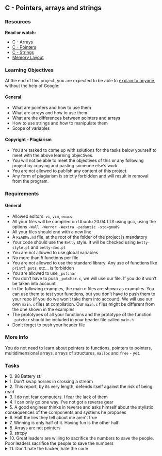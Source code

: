 ## C - Pointers, arrays and strings
### Resources
**Read or watch:**
- [C - Arrays](https://www.tutorialspoint.com/cprogramming/c_arrays.htm)
- [C - Pointers](https://www.tutorialspoint.com/cprogramming/c_pointers.htm)
- [C - Strings](https://www.tutorialspoint.com/cprogramming/c_strings.htm)
- [Memory Layout](https://aticleworld.com/memory-layout-of-c-program/#google_vignette)

### Learning Objectives
At the end of this project, you are expected to be able to [explain to anyone](https://fs.blog/feynman-learning-technique/?fbclid=IwAR2K5_BGPVo0QjJXkOIIqNsqcXK4lTskPWJvA0asKQIGtCPWaQBdKmj1Ztg), without the help of Google:

#### General
- What are pointers and how to use them
- What are arrays and how to use them
- What are the differences between pointers and arrays
- How to use strings and how to manipulate them
- Scope of variables

#### Copyright - Plagiarism
- You are tasked to come up with solutions for the tasks below yourself to meet with the above learning objectives.
- You will not be able to meet the objectives of this or any following project by copying and pasting someone else’s work.
- You are not allowed to publish any content of this project.
- Any form of plagiarism is strictly forbidden and will result in removal from the program.

### Requirements
#### General
- Allowed editors: ```vi```, ```vim```, ```emacs```
- All your files will be compiled on Ubuntu 20.04 LTS using gcc, using the options ```-Wall -Werror -Wextra -pedantic -std=gnu89```
- All your files should end with a new line
- A ```README.md``` file, at the root of the folder of the project is mandatory
- Your code should use the ```Betty``` style. It will be checked using ```betty-style.pl``` and ```betty-doc.pl```
- You are not allowed to use global variables
- No more than 5 functions per file
- You are not allowed to use the standard library. Any use of functions like ```printf```, ```puts```, etc… is forbidden
- You are allowed to use ```_putchar```
- You don’t have to push ```_putchar.c```, we will use our file. If you do it won’t be taken into account
- In the following examples, the main.c files are shown as examples. You can use them to test your functions, but you don’t have to push them to your repo (if you do we won’t take them into account). We will use our own ```main.c``` files at compilation. Our ```main.c``` files might be different from the one shown in the examples
- The prototypes of all your functions and the prototype of the function ```_putchar``` should be included in your header file called ```main.h```
- Don’t forget to push your header file

### More Info
You do not need to learn about pointers to functions, pointers to pointers, multidimensional arrays, arrays of structures, ```malloc``` and ```free``` - yet.

### Tasks

<details>
<summary>0. 98 Battery st.</summary>

Write a function that takes a pointer to an ```int``` as parameter and updates the value it points to to ```98```.
- Prototype: ```void reset_to_98(int *n);```

```shell
julien@ubuntu:~/0x05$ cat 0-main.c
#include "main.h"
#include <stdio.h>

/**
 * main - check the code 
 *
 * Return: Always 0.
 */
int main(void)
{
    int n;

    n = 402;
    printf("n=%d\n", n);
    reset_to_98(&n);
    printf("n=%d\n", n);
    return (0);
}
julien@ubuntu:~/0x05$ gcc -Wall -pedantic -Werror -Wextra -std=gnu89 0-main.c 0-reset_to_98.c -o 0-98
julien@ubuntu:~/0x05$ ./0-98 
n=402
n=98
julien@ubuntu:~/0x05$
```
***
**Repo:**
- GitHub repository: ```alx-low_level_programming```
- Directory: ```0x05-pointers_arrays_strings```
- File: ```0-reset_to_98.c```
</details>


<details>
<summary>1. Don't swap horses in crossing a stream</summary>

Write a function that swaps the values of two integers.
- Prototype: ```void swap_int(int *a, int *b);```

```shell
julien@ubuntu:~/0x05$ cat 1-main.c
#include "main.h"
#include <stdio.h>

/**
 * main - check the code
 *
 * Return: Always 0.
 */
int main(void)
{
    int a;
    int b;

    a = 98;
    b = 42;
    printf("a=%d, b=%d\n", a, b);
    swap_int(&a, &b);
    printf("a=%d, b=%d\n", a, b);
    return (0);
}
julien@ubuntu:~/0x05$ gcc -Wall -pedantic -Werror -Wextra -std=gnu89 1-main.c 1-swap.c -o 1-swap
julien@ubuntu:~/0x05$ ./1-swap 
a=98, b=42
a=42, b=98
julien@ubuntu:~/0x05$
```
***
**Repo:**
- GitHub repository: ```alx-low_level_programming```
- Directory: ```0x05-pointers_arrays_strings```
- File: ```1-swap.c```
</details>


<details>
<summary>2. This report, by its very length, defends itself against the risk of being read</summary>

Write a function that returns the length of a string.
- Prototype: ```int _strlen(char *s);```
FYI: The standard library provides a similar function: ```strlen```. Run ```man strlen``` to learn more.

```shell
julien@ubuntu:~/0x05$ cat 2-main.c
#include "main.h"
#include <stdio.h>

/**
 * main - check the code
 *
 * Return: Always 0.
 */
int main(void)
{
    char *str;
    int len;

    str = "My first strlen!";
    len = _strlen(str);
    printf("%d\n", len);
    return (0);
}
julien@ubuntu:~/0x05$ gcc -Wall -pedantic -Werror -Wextra -std=gnu89 2-main.c 2-strlen.c -o 2-strlen
julien@ubuntu:~/0x05$ ./2-strlen 
16
julien@ubuntu:~/0x05$
```
***
**Repo:**
- GitHub repository: ```alx-low_level_programming```
- Directory: ```0x05-pointers_arrays_strings```
- File: ```2-strlen.c```
</details>


<details>
<summary>3. I do not fear computers. I fear the lack of them</summary>

Write a function that prints a string, followed by a new line, to stdout.
- Prototype: ```void _puts(char *str);```
FYI: The standard library provides a similar function: ```puts```. Run ```man puts``` to learn more.

```shell
julien@ubuntu:~/0x05$ cat 3-main.c
#include "main.h"

/**
 * main - check the code
 *
 * Return: Always 0.
 */
int main(void)
{
    char *str;

    str = "I do not fear computers. I fear the lack of them - Isaac Asimov";
    _puts(str);
    return (0);
}
julien@ubuntu:~/0x05$ gcc -Wall -pedantic -Werror -Wextra -std=gnu89 _putchar.c 3-main.c 3-puts.c -o 3-puts
julien@ubuntu:~/0x05$ ./3-puts 
I do not fear computers. I fear the lack of them - Isaac Asimov
julien@ubuntu:~/0x05$
```
***
**Repo:**
- GitHub repository: ```alx-low_level_programming```
- Directory: ```0x05-pointers_arrays_strings```
- File: ```3-puts.c```
</details>


<details>
<summary>4. I can only go one way. I've not got a reverse gear</summary>

Write a function that prints a string, in reverse, followed by a new line.
- Prototype: ```void print_rev(char *s);```

```shell
julien@ubuntu:~/0x05$ cat 4-main.c
#include "main.h"

/**
 * main - check the code
 *
 * Return: Always 0.
 */
int main(void)
{
    char *str;

    str = "I do not fear computers. I fear the lack of them - Isaac Asimov";
    print_rev(str);
    return (0);
}
julien@ubuntu:~/0x05$ gcc -Wall -pedantic -Werror -Wextra -std=gnu89 _putchar.c 4-main.c 4-print_rev.c -o 4-print_rev
julien@ubuntu:~/0x05$ ./4-print_rev 
vomisA caasI - meht fo kcal eht raef I .sretupmoc raef ton od I
julien@ubuntu:~/0x05$
```
***
**Repo:**
- GitHub repository: ```alx-low_level_programming```
- Directory: ```0x05-pointers_arrays_strings```
- File: ```4-print_rev.c```
</details>


<details>
<summary>5. A good engineer thinks in reverse and asks himself about the stylistic consequences of the components and systems he proposes</summary>

Write a function that reverses a string.
- Prototype: ```void rev_string(char *s);```

```shell
julien@ubuntu:~/0x05$ cat 5-main.c
#include "main.h"
#include <stdio.h>

/**
 * main - check the code
 *
 * Return: Always 0.
 */
int main(void)
{
    char s[10] = "My School";

    printf("%s\n", s);
    rev_string(s);
    printf("%s\n", s);
    return (0);
}
julien@ubuntu:~/0x05$ gcc -Wall -pedantic -Werror -Wextra -std=gnu89 5-main.c 5-rev_string.c -o 5-rev_string
julien@ubuntu:~/0x05$ ./5-rev_string 
My School
loohcS yM
julien@ubuntu:~/0x05$ 
```
***
**Repo:**
- GitHub repository: ```alx-low_level_programming```
- Directory: ```0x05-pointers_arrays_strings```
- File: ```5-rev_string.c```
</details>


<details>
<summary>6. Half the lies they tell about me aren't true</summary>

Write a function that prints every other character of a string, starting with the first character, followed by a new line.
- Prototype: ```void puts2(char *str);```

```shell
julien@ubuntu:~/0x05$ cat 6-main.c
#include "main.h"

/**
 * main - check the code
 *
 * Return: Always 0.
 */
int main(void)
{
    char *str;

    str = "0123456789";
    puts2(str);
    return (0);
}
julien@ubuntu:~/0x05$ gcc -Wall -pedantic -Werror -Wextra -std=gnu89 _putchar.c 6-main.c 6-puts2.c -o 6-puts2
julien@ubuntu:~/0x05$ ./6-puts2 
02468
julien@ubuntu:~/0x05$
```
***
**Repo:**
- GitHub repository: ```alx-low_level_programming```
- Directory: ```0x05-pointers_arrays_strings```
- File: ```6-puts2.c```
</details>


<details>
<summary>7. Winning is only half of it. Having fun is the other half</summary>

Write a function that prints half of a string, followed by a new line.
- Prototype: ```void puts_half(char *str);```
- The function should print the second half of the string
- If the number of characters is odd, the function should print the last ```n``` characters of the string, where ```n = (length_of_the_string - 1) / 2```

```shell
julien@ubuntu:~/0x05$ cat 7-main.c
#include "main.h"

/**
 * main - check the code
 *
 * Return: Always 0.
 */
int main(void)
{
    char *str;

    str = "0123456789";
    puts_half(str);
    return (0);
}
julien@ubuntu:~/0x05$ gcc -Wall -pedantic -Werror -Wextra -std=gnu89 _putchar.c 7-main.c 7-puts_half.c -o 7-puts_half
julien@ubuntu:~/0x05$ ./7-puts_half 
56789
julien@ubuntu:~/0x05$
```
***
**Repo:**
- GitHub repository: ```alx-low_level_programming```
- Directory: ```0x05-pointers_arrays_strings```
- File: ```7-puts_half.c```
</details>


<details>
<summary>8. Arrays are not pointers</summary>

Write a function that prints ```n``` elements of an array of integers, followed by a new line.
- Prototype: ```void print_array(int *a, int n);```
- where ```n``` is the number of elements of the array to be printed
- Numbers must be separated by comma, followed by a space
- The numbers should be displayed in the same order as they are stored in the array
- You are allowed to use ```printf```

```shell
julien@ubuntu:~/0x05$ cat 8-main.c
#include "main.h"

/**
 * main - check the code for
 *
 * Return: Always 0.
 */
int main(void)
{
    int array[5];

    array[0] = 98;
    array[1] = 402;
    array[2] = -198;
    array[3] = 298;
    array[4] = -1024;
    print_array(array, 5);
    return (0);
}
julien@ubuntu:~/0x05$ gcc -Wall -pedantic -Werror -Wextra -std=gnu89 8-main.c 8-print_array.c -o 8-print_array
julien@ubuntu:~/0x05$ ./8-print_array 
98, 402, -198, 298, -1024
julien@ubuntu:~/0x05$
```
***
**Repo:**
- GitHub repository: ```alx-low_level_programming```
- Directory: ```0x05-pointers_arrays_strings```
- File: ```8-print_array.c```
</details>


<details>
<summary>9. strcpy</summary>

- Prototype: ```char *_strcpy(char *dest, char *src);```

Write a function that copies the string pointed to by ```src```, including the terminating null byte (```\0```), to the buffer pointed to by ```dest```.
- Return value: the pointer to ```dest```

FYI: The standard library provides a similar function: ```strcpy```. Run ```man strcpy``` to learn more.
```shell
julien@ubuntu:~/0x05$ cat 9-main.c
#include "main.h"
#include <stdio.h>

/**
 * main - check the code
 *
 * Return: Always 0.
 */
int main(void)
{
    char s1[98];
    char *ptr;

    ptr = _strcpy(s1, "First, solve the problem. Then, write the code\n");
    printf("%s", s1);
    printf("%s", ptr);
    return (0);
}
julien@ubuntu:~/0x05$ gcc -Wall -pedantic -Werror -Wextra -std=gnu89 9-main.c 9-strcpy.c -o 9-strcpy
julien@ubuntu:~/0x05$ ./9-strcpy 
First, solve the problem. Then, write the code
First, solve the problem. Then, write the code
julien@ubuntu:~/0x05$
```
***
**Repo:**
- GitHub repository: ```alx-low_level_programming```
- Directory: ```0x05-pointers_arrays_strings```
- File: ```9-strcpy.c```
</details>


<details>
<summary>10. Great leaders are willing to sacrifice the numbers to save the people. Poor leaders sacrifice the people to save the numbers</summary>

Write a function that convert a string to an integer.
- Prototype: ```int _atoi(char *s);```
- The number in the string can be preceded by an infinite number of characters
- You need to take into account all the ```-``` and ```+``` signs before the number
- If there are no numbers in the string, the function must return ```0```
- You are not allowed to use ```long```
- You are not allowed to declare new variables of “type” array
- You are not allowed to hard-code special values
- We will use the ```-fsanitize=signed-integer-overflow``` gcc flag to compile your code.
FYI: The standard library provides a similar function: ```atoi```. Run ```man atoi``` to learn more.

```shell
julien@ubuntu:~/0x05$ cat 100-main.c
#include "main.h"
#include <stdio.h>

/**
 * main - check the code
 *
 * Return: Always 0.
 */
int main(void)
{
    int nb;

    nb = _atoi("98");
    printf("%d\n", nb);
    nb = _atoi("-402");
    printf("%d\n", nb);
    nb = _atoi("          ------++++++-----+++++--98");
    printf("%d\n", nb);
    nb = _atoi("214748364");
    printf("%d\n", nb);
    nb = _atoi("0");
    printf("%d\n", nb);
    nb = _atoi("Suite 402");
    printf("%d\n", nb);
    nb = _atoi("         +      +    -    -98 Battery Street; San Francisco, CA 94111 - USA             ");
    printf("%d\n", nb);
    nb = _atoi("---++++ -++ Sui - te -   402 #cisfun :)");
    printf("%d\n", nb);
    return (0);
}
julien@ubuntu:~/0x05$ gcc -Wall -pedantic -Werror -Wextra -std=gnu89 -fsanitize=signed-integer-overflow 100-main.c 100-atoi.c -o 100-atoi
julien@ubuntu:~/0x05$ ./100-atoi 
98
-402
-98
214748364
0
402
98
402
julien@ubuntu:~/0x05$
```
***
**Repo:**
- GitHub repository: ```alx-low_level_programming```
- Directory: ```0x05-pointers_arrays_strings```
- File: ```100-atoi.c```
</details>


<details>
<summary>11. Don't hate the hacker, hate the code</summary>

Create a program that generates random valid passwords for the program [101-crackme](https://github.com/alx-tools/0x04.c).
- You are allowed to use the standard library
- You don’t have to pass the ```betty-style``` tests (you still need to pass the ```betty-doc``` tests)
- man ```srand```, ```rand```, ```time```
- ```gdb``` and ```objdump``` can help
```shell
julien@ubuntu:~/0x05$ gcc -Wall -pedantic -Werror -Wextra 101-keygen.c -o 101-keygen
julien@ubuntu:~/0x05$ ./101-crackme "`./101-keygen`"
Tada! Congrats
julien@ubuntu:~/0x05$ 
```
***
**Repo:**
- GitHub repository: ```alx-low_level_programming```
- Directory: ```0x05-pointers_arrays_strings```
- File: ```101-keygen.c```
</details>
